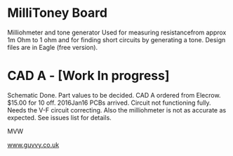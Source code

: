 MilliToney Board 
================

Milliohmeter and tone generator
Used for measuring resistancefrom approx 1m Ohm to 1 ohm and for finding short circuits by generating a tone. 
Design files are in Eagle (free version).


CAD A - [Work In progress]
=====================

Schematic Done. 
Part values to be decided.
CAD A ordered from Elecrow. $15.00 for 10 off. 2016Jan16
PCBs arrived. 
Circuit not functioning fully. Needs the V-F circuit correcting. Also the milliohmeter is not as accurate as expected.
See issues list for details.

MVW

www.guvvy.co.uk
